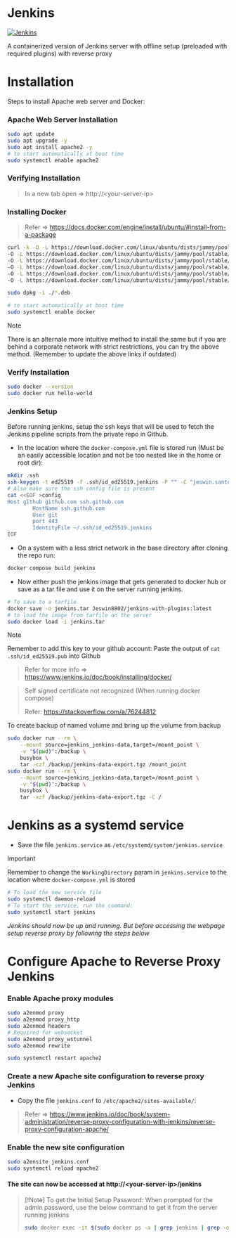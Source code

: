 # Jenkins

[![Jenkins](https://skillicons.dev/icons?i=jenkins,docker)](https://skillicons.dev)

A containerized version of Jenkins server with offline setup (preloaded with required plugins) with reverse proxy

# Installation

Steps to install Apache web server and Docker:

### Apache Web Server Installation

```bash
sudo apt update
sudo apt upgrade -y
sudo apt install apache2 -y
# to start automatically at boot time
sudo systemctl enable apache2
```

### Verifying Installation

> In a new tab open => http://\<your-server-ip\>

### Installing Docker

> Refer => https://docs.docker.com/engine/install/ubuntu/#install-from-a-package

```bash
curl -k -O -L https://download.docker.com/linux/ubuntu/dists/jammy/pool/stable/amd64/containerd.io_1.7.25-1_amd64.deb \
-O -L https://download.docker.com/linux/ubuntu/dists/jammy/pool/stable/amd64/docker-buildx-plugin_0.19.3-1~ubuntu.22.04~jammy_amd64.deb \
-O -L https://download.docker.com/linux/ubuntu/dists/jammy/pool/stable/amd64/docker-ce_27.5.0-1~ubuntu.22.04~jammy_amd64.deb \
-O -L https://download.docker.com/linux/ubuntu/dists/jammy/pool/stable/amd64/docker-ce-cli_27.5.0-1~ubuntu.22.04~jammy_amd64.deb \
-O -L https://download.docker.com/linux/ubuntu/dists/jammy/pool/stable/amd64/docker-compose-plugin_2.6.0~ubuntu-jammy_amd64.deb \
-O -L https://download.docker.com/linux/ubuntu/dists/jammy/pool/stable/amd64/docker-scan-plugin_0.23.0~ubuntu-jammy_amd64.deb

sudo dpkg -i ./*.deb

# to start automatically at boot time
sudo systemctl enable docker
```

> [!Note]
> There is an alternate more intuitive method to install the same but if you are behind a corporate network with strict restrictions, you can try the above method. (Remember to update the above links if outdated)

### Verify Installation

```bash
sudo docker --version
sudo docker run hello-world
```

### Jenkins Setup

Before running jenkins, setup the ssh keys that will be used to fetch the Jenkins pipeline scripts from the private repo in Github.

- In the location where the `docker-compose.yml` file is stored run (Must be an easily accessible location and not be too nested like in the home or root dir):

```bash
mkdir .ssh
ssh-keygen -t ed25519 -f .ssh/id_ed25519.jenkins -P "" -C "jeswin.santosh@outlook.com"
# Also make sure the ssh config file is present
cat <<EOF >config
Host github github.com ssh.github.com
        HostName ssh.github.com
        User git
        port 443
        IdentityFile ~/.ssh/id_ed25519.jenkins
EOF
```

- On a system with a less strict network in the base directory after cloning the repo run:
```bash
docker compose build jenkins
```

- Now either push the jenkins image that gets generated to docker hub or save as a tar file and use it on the server running jenkins.
```bash
# To save to a tarfile
docker save -o jenkins.tar Jeswin8802/jenkins-with-plugins:latest
# to load the image from tarfile on the server
sudo docker load -i jenkins.tar
```

> [!Note]
> Remember to add this key to your github account: 
> Paste the output of `cat .ssh/id_ed25519.pub` into Github

> Refer for more info => https://www.jenkins.io/doc/book/installing/docker/

> Self signed certificate not recognized (When running docker compose)
>
> Refer: https://stackoverflow.com/a/76244812

To create backup of named volume and bring up the volume from backup
```bash
sudo docker run --rm \
	--mount source=jenkins_jenkins-data,target=/mount_point \
	-v "$(pwd)":/backup \
	busybox \
	tar -czf /backup/jenkins-data-export.tgz /mount_point
sudo docker run --rm \
	--mount source=jenkins_jenkins-data,target=/mount_point \
	-v "$(pwd)":/backup \
	busybox \
	tar -xzf /backup/jenkins-data-export.tgz -C /
```

# Jenkins as a systemd service

- Save the file `jenkins.service` as `/etc/systemd/system/jenkins.service`

> [!Important]
> Remember to change the `WorkingDirectory` param in `jenkins.service` to the location where `docker-compose.yml` is stored

```bash
# To load the new service file
sudo systemctl daemon-reload
# To start the service, run the command:
sudo systemctl start jenkins
```

*Jenkins should now be up and running. But before accessing the webpage setup reverse proxy by following the steps below*

# Configure Apache to Reverse Proxy Jenkins

### Enable Apache proxy modules

```bash
sudo a2enmod proxy
sudo a2enmod proxy_http
sudo a2enmod headers
# Required for websocket
sudo a2enmod proxy_wstunnel
sudo a2enmod rewrite

sudo systemctl restart apache2
```

### Create a new Apache site configuration to reverse proxy Jenkins

- Copy the file `jenkins.conf` to `/etc/apache2/sites-available/`:

> Refer => https://www.jenkins.io/doc/book/system-administration/reverse-proxy-configuration-with-jenkins/reverse-proxy-configuration-apache/

### Enable the new site configuration

```bash
sudo a2ensite jenkins.conf
sudo systemctl reload apache2
```

#### The site can now be accessed at http://\<your-server-ip\>/jenkins

> [!Note] To get the Initial Setup Password:
> When prompted for the admin password, use the below command to get it from the server running jenkins
> ```bash
> sudo docker exec -it $(sudo docker ps -a | grep jenkins | grep -oP "^\w+") cat /var/jenkins_home/secrets/initialAdminPassword
> ```
